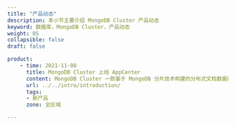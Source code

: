 ```yaml
---
title: "产品动态"
description: 本小节主要介绍 MongoDB Cluster 产品动态
keyword: 数据库，MongoDB Cluster，产品动态
weight: 05
collapsible: false
draft: false

product:
    - time: 2021-11-08
      title: MongoDB Cluster 上线 AppCenter
      content: MongoDB Cluster 一款基于 MongoDB 分片技术构建的分布式文档数据库，通过 AppCenter 管理平台以独立应用方式提供服务。MongoDB Cluster 4.3.0 -v1.0.0 版本基于 MongoDB 4.0.3 内核构建，并集成 Zabbix Agent2（5.4）。
      url: ../../intro/introduction/
      tags:
      - 新产品
      zone: 全区域

---
```


<!-- 设置上述参数可生成产品动态页  -->
